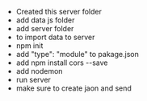 - Created this server folder 
- add data js folder
- add server folder
- to import data to server
- npm init
- add "type": "module" to pakage.json
- add npm install cors --save
- add nodemon 
- run server
- make sure to create jaon and send